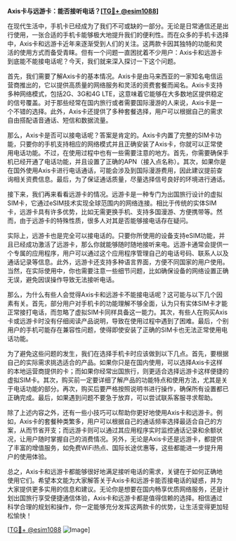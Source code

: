 **Axis卡与远游卡：能否接听电话？[[TG💪+ @esim1088](https://t.me/s/esim1088)]**

在现代生活中，手机卡已经成为了我们不可或缺的一部分。无论是日常通信还是出行使用，一张合适的手机卡能够极大地提升我们的便利性。而在众多的手机卡选择中，Axis卡和远游卡近年来逐渐受到人们的关注。这两款卡因其独特的功能和灵活的使用方式而备受青睐。但有一个问题一直困扰着不少用户：Axis卡和远游卡到底能不能接电话呢？今天，我们就来深入探讨一下这个问题。

首先，我们需要了解Axis卡的基本情况。Axis卡是由马来西亚的一家知名电信运营商推出的，它以提供高质量的网络服务和灵活的资费套餐而闻名。Axis卡支持多种网络模式，包括2G、3G和4G LTE，这意味着它能够在大多数地区提供稳定的信号覆盖。对于那些经常在国内旅行或者需要国际漫游的人来说，Axis卡是一个不错的选择。此外，Axis卡还提供了多种套餐选择，用户可以根据自己的需求自由搭配语音通话、短信和数据流量。

那么，Axis卡是否可以接电话呢？答案是肯定的。Axis卡内置了完整的SIM卡功能，只要你的手机支持相应的网络模式并且正确安装了Axis卡，你就可以正常使用电话功能。不过，在使用过程中也有一些需要注意的地方。首先，你需要确保手机已经开通了电话功能，并且设置了正确的APN（接入点名称）。其次，如果你是在国外使用Axis卡进行电话通话，可能会涉及到国际漫游费用，因此建议提前查询相关资费信息。最后，为了保证通话质量，尽量选择信号良好的环境进行通话。

接下来，我们再来看看远游卡的情况。远游卡是一种专门为出国旅行设计的虚拟SIM卡，它通过eSIM技术实现全球范围内的网络连接。相比于传统的实体SIM卡，远游卡具有许多优势，比如无需更换手机、支持多国漫游、方便携带等。然而，由于远游卡的特殊性质，很多人对其是否能够接电话存在疑问。

实际上，远游卡也是完全可以接电话的。只要你所使用的设备支持eSIM功能，并且已经成功激活了远游卡，那么你就能够随时随地接听来电。远游卡通常会提供一个专属的应用程序，用户可以通过这个应用程序管理自己的电话号码、联系人以及通话记录等信息。此外，远游卡还支持多种语言界面，方便不同国家的用户使用。当然，在实际使用中，你也需要注意一些细节问题，比如确保设备的网络设置正确无误，避免因误操作导致无法接听电话。

那么，为什么有些人会觉得Axis卡和远游卡不能接电话呢？这可能与以下几个因素有关。首先，部分用户对手机卡的功能理解不够全面，认为只有实体SIM卡才能正常接打电话，而忽略了虚拟SIM卡同样具备这一能力。其次，有些人在购买Axis卡或远游卡时没有仔细阅读产品说明，导致在使用过程中遇到了困难。最后，个别用户的手机可能存在兼容性问题，使得即使安装了正确的SIM卡也无法正常使用电话功能。

为了避免这些问题的发生，我们在选择手机卡时应该做到以下几点。首先，要根据自己的实际需求挑选适合的产品。如果你只是在国内使用，可以选择Axis卡这样的本地运营商提供的卡；而如果你经常出国旅行，则更适合选择远游卡这样便捷的虚拟SIM卡。其次，购买前一定要详细了解产品的功能特点和使用方法，尤其是关于电话功能的部分。再次，购买后要严格按照说明书进行操作，确保所有设置都已正确完成。最后，如果遇到问题不要急于放弃，可以尝试联系客服寻求帮助。

除了上述内容之外，还有一些小技巧可以帮助你更好地使用Axis卡和远游卡。例如，Axis卡的套餐种类繁多，用户可以根据自己的通话频率选择最适合自己的方案，从而节省开支；而远游卡则可以通过其应用程序实时监控通话记录和余额状况，让用户随时掌握自己的消费情况。另外，无论是Axis卡还是远游卡，都提供了丰富的增值服务，如免费WiFi热点、国际长途优惠等，这些都能进一步提升用户的使用体验。

总之，Axis卡和远游卡都能够很好地满足接听电话的需求，关键在于如何正确地使用它们。希望本文能为大家解答关于Axis卡和远游卡能否接电话的疑惑，并为大家提供更多实用的信息和建议。无论你是想要在国内畅享优质网络服务，还是计划出国旅行享受便捷通信体验，Axis卡和远游卡都是值得信赖的选择。相信通过科学合理的规划和操作，你一定能够充分发挥这两款卡的优势，让生活变得更加轻松愉快！

[[TG💪+ @esim1088](https://t.me/s/esim1088) ![Image](https://i.postimg.cc/4NQfJmqS/Snipaste-2025-05-13-00-14-12.png)]